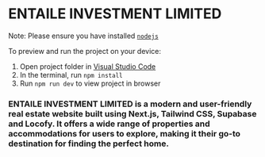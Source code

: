 
  # ENTAILE INVESTMENT LIMITED

  Note: Please ensure you have installed <code><a href="https://nodejs.org/en/download/">nodejs</a></code>

  To preview and run the project on your device:
  1) Open project folder in <a href="https://code.visualstudio.com/download">Visual Studio Code</a>
  2) In the terminal, run `npm install`
  3) Run `npm run dev` to view project in browser
  

  ### ENTAILE INVESTMENT LIMITED is a modern and user-friendly real estate website built using Next.js, Tailwind CSS, Supabase and Locofy. It offers a wide range of properties and accommodations for users to explore, making it their go-to destination for finding the perfect home.